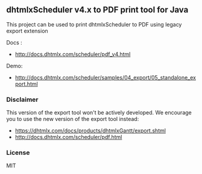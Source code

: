 dhtmlxScheduler v4.x to PDF print tool for Java
----------------------------------------------------------

This project can be used to print dhtmlxScheduler to PDF using legacy export extension 

Docs :

  - http://docs.dhtmlx.com/scheduler/pdf_v4.html

Demo:

  - http://docs.dhtmlx.com/scheduler/samples/04_export/05_standalone_export.html

### Disclaimer

This version of the export tool won't be actively developed. We encourage you to use the new version of the export tool instead: 

 - https://dhtmlx.com/docs/products/dhtmlxGantt/export.shtml
 - http://docs.dhtmlx.com/scheduler/pdf.html



### License

MIT
